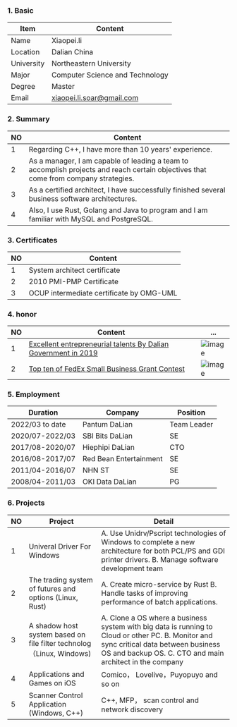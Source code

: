### 1. Basic

| Item | Content |
| -------- | -------- |
| Name | Xiaopei.li |
| Location | Dalian China |
| University | Northeastern University |
| Major | Computer Science and Technology |
| Degree | Master |
| Email | xiaopei.li.soar@gmail.com |

### 2. Summary

| NO | Content |
| -------- | -------- |
| 1 | Regarding C++, I have more than 10 years' experience. |
| 2 | As a manager, I am capable of leading a team to accomplish projects and reach certain objectives that come from company strategies. |
| 3 | As a certified architect, I have successfully finished several business software architectures. |
| 4 | Also, I use Rust, Golang and Java to program and I am familiar with MySQL  and PostgreSQL. |

### 3. Certificates

| NO | Content |
| -------- | -------- |
| 1 | System architect certificate |
| 2 | 2010 PMI-PMP Certificate  |
| 3 | OCUP intermediate certificate by OMG-UML |

### 4. honor

| NO | Content | ... |
| -------- | -------- | -------- |
| 1 | [Excellent entrepreneurial talents By Dalian Government in 2019](https://wenku.baidu.com/view/3ad77209a800b52acfc789eb172ded630b1c98b6.html) | ![image](https://user-images.githubusercontent.com/5185995/131624520-e25a8f9a-e1fe-4433-a22c-362ba02533ff.png) |
| 2 | [Top ten of FedEx Small Business Grant Contest](https://www.sohu.com/a/317046248_564549) | ![image](https://user-images.githubusercontent.com/5185995/131624570-ac6fbe25-02ad-40dd-a4dc-9156905b1467.png) |

### 5. Employment

| Duration | Company | Position |
| -------- | -------- | -------- |
| 2022/03 to date | Pantum DaLian | Team Leader |
| 2020/07-2022/03 | SBI Bits DaLian | SE |
| 2017/08-2020/07 | Hiephipi DaLian | CTO |
| 2016/08-2017/07 | Red Bean Entertainment | SE |
| 2011/04-2016/07 | NHN ST | SE |
| 2008/04-2011/03 | OKI Data DaLian | PG |

### 6. Projects

| NO | Project | Detail |
| -------- | -------- | -------- |
| 1| Univeral Driver For Windows | A. Use Unidrv/Pscript technologies of Windows to complete a new architecture for both PCL/PS and GDI printer drivers. B. Manage software development team   |
| 2| The trading system of futures and options (Linux, Rust)| A. Create micro-service by Rust B. Handle tasks of improving performance of batch applications. |
| 3| A shadow host system based on file filter technolog（Linux, Windows)|A. Clone a OS where a business system with big data is running to Cloud or other PC. B. Monitor and sync critical data between business OS and backup OS. C. CTO and main architect in the company |
| 4| Applications and Games on iOS| Comico， Lovelive，Puyopuyo and so on  |
| 5| Scanner Control Application (Windows, C++) |  C++, MFP， scan control and network discovery  |

